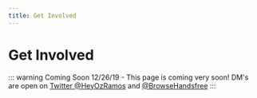 ```yaml
---
title: Get Involved
---
```


# Get Involved

::: warning Coming Soon
12/26/19 - This page is coming very soon! DM's are open on [Twitter @HeyOzRamos](https://twitter.com/heyozramos) and [@BrowseHandsfree](https://twitter.com/browsehandsfree)
:::
